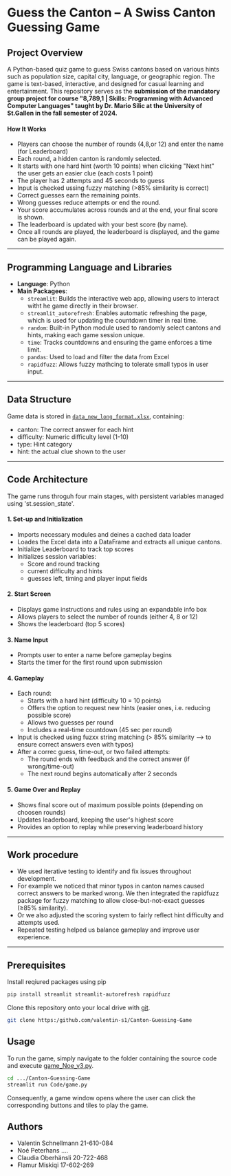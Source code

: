 # Guess the Canton – A Swiss Canton Guessing Game

## Project Overview

A Python-based quiz game to guess Swiss cantons based on various hints such as population size, capital city, language, or geographic region. 
The game is text-based, interactive, and designed for casual learning and entertainment.
This repository serves as the **submission of the mandatory group project for course "8,789,1 | Skills: Programming with Advanced Computer Languages" taught by Dr. Mario Silic at the University of St.Gallen in the fall semester of 2024.**


#### How It Works

- Players can choose the number of rounds (4,8,or 12) and enter the name (for Leaderboard)
- Each round, a hidden canton is randomly selected.
- It starts with one hard hint (worth 10 points) when clicking "Next hint" the user gets an easier clue (each costs 1 point)
- The player has 2 attempts and 45 seconds to guess
- Input is checked ussing fuzzy matching (>85% similarity is correct)
- Correct guesses earn the remaining points.
- Wrong guesses reduce attempts or end the round.
- Your score accumulates across rounds and at the end, your final score is shown.
- The leaderboard is updated with your best score (by name).
- Once all rounds are played, the leaderboard is displayed, and the game can be played again.

---

## Programming Language and Libraries

- **Language**: Python
- **Main Packagees**:
  - `streamlit`: Builds the interactive web app, allowing users to interact witht he game directly in their browser.
  - `streamlit_autorefresh`: Enables automatic refreshing the page, which is used for updating the countdown timer in real time.
  - `random`: Built-in Python module used to randomly select cantons and hints, making each game session unique.
  - `time`: Tracks countdowns and ensuring the game enforces a time limit.
  - `pandas`: Used to load and filter the data from Excel
  - `rapidfuzz`: Allows fuzzy mathcing to tolerate small typos in user input.

---

## Data Structure

Game data is stored in [`data_new_long_format.xlsx`](Data/data_new_long_format.xlsx), containing:
- canton: The correct answer for each hint
- difficulty: Numeric difficulty level (1-10)
- type: Hint category
- hint: the actual clue shown to the user

---

## Code Architecture

The game runs throguh four main stages, with persistent variables managed using 'st.session_state'.

#### 1. Set-up and Initialization
- Imports necessary modules and deines a cached data loader
- Loades the Excel data into a DataFrame and extracts all unique cantons.
- Initialize Leaderboard to track top scores
- Initializes session variables:
  - Score and round tracking
  - current difficulty and hints
  - guesses left, timing and player input fields

#### 2. Start Screen
- Displays game instructions and rules using an expandable info box
- Allows players to select the number of rounds (either 4, 8 or 12)
- Shows the leaderboard (top 5 scores)

#### 3. Name Input
- Prompts user to enter a name before gameplay begins
- Starts the timer for the first round upon submission

#### 4. Gameplay
- Each round:
  - Starts with a hard hint (difficulty 10 = 10 points)
  - Offers the option to request new hints (easier ones, i.e. reducing possible score)
  - Allows two guesses per round
  - Includes a real-time countdown (45 sec per round)
- Input is checked using fuzxx string matching (> 85% similarity --> to ensure correct answers even with typos)
- After a correc guess, time-out, or two failed attempts:
  - The round ends with feedback and the correct answer (if wrong/time-out)
  - The next round begins automatically after 2 seconds
 
#### 5. Game Over and Replay
- Shows final score out of maximum possible points (depending on choosen rounds)
- Updates leaderboard, keeping the user's highest score
- Provides an option to replay while preserving leaderboard history

---

## Work procedure
- We used iterative testing to identify and fix issues throughout development.
- For example we noticed that minor typos in canton names caused correct answers to be marked wrong. We then integrated the rapidfuzz package for fuzzy matching to allow close-but-not-exact guesses (≥85% similarity).
- Or we also adjusted the scoring system to fairly reflect hint difficulty and attempts used.
- Repeated testing helped us balance gameplay and improve user experience.

---

## Prerequisites

Install reqiured packages using pip

```bash
pip install streamlit streamlit-autorefresh rapidfuzz
```

Clone this repository onto your local drive with [git](https://git-scm.com/).

```bash
git clone https:/github.com/valentin-s1/Canton-Guessing-Game
```

## Usage

To run the game, simply navigate to the folder containing the source code and execute [game_Noe_v3.py](https://github.com/valentin-s1/Canton-Guessing-Game/Code/game.py).

``` bash
cd .../Canton-Guessing-Game 
streamlit run Code/game.py
```

Consequently, a game window opens where the user can click the corresponding buttons and tiles to play the game. 

## Authors

- Valentin Schnellmann  21-610-084
- Noé Peterhans ....
- Claudia Oberhänsli 20-722-468
- Flamur Miskiqi 17-602-269


